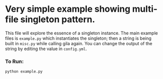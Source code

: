 # Very simple example showing multi-file singleton pattern.

This file will explore the essence of a singleton instance.
The main example files is `example.py` which instantiates the singleton; then a string is being built in `misc.py` while calling gila again.
You can change the output of the string by editing the value in `config.yml`.

### To Run:
```
python example.py
```